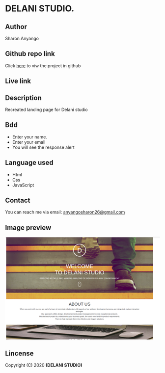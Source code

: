 # DELANI STUDIO.
## Author
Sharon Anyango
## Github repo link
Click [here](https://github.com/sharon0812/Delani-Studio) to viw the project in github
## Live link

## Description
Recreated landing page for  Delani studio
## Bdd
* Enter your name.
* Enter your email
* You will see the response alert
## Language used
* Html
* Css
* JavaScript
## Contact
You can reach me via email:
anyangosharon26@gmail.com
## Image preview
![Landing page](image/Screen.png)
## Lincense
Copyright (C) 2020 **(DELANI STUDIO)**
